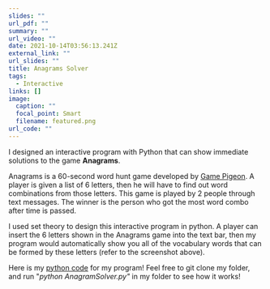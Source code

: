 ```yaml
---
slides: ""
url_pdf: ""
summary: ""
url_video: ""
date: 2021-10-14T03:56:13.241Z
external_link: ""
url_slides: ""
title: Anagrams Solver
tags:
  - Interactive
links: []
image:
  caption: ""
  focal_point: Smart
  filename: featured.png
url_code: ""
---
```

I designed an interactive program with Python that can show immediate solutions to the game **Anagrams**. 

Anagrams is a 60-second word hunt game developed by [Game Pigeon](http://gamepigeonapp.com/). A player is given a list of 6 letters, then he will have to find out word combinations from those letters. This game is played by 2 people through text messages. The winner is the person who got the most word combo after time is passed.

I used set theory to design this interactive program in python. A player can insert the 6 letters shown in the Anagrams game into the text bar, then my program would automatically show you all of the vocabulary words that can be formed by these letters (refer to the screenshot above). 

Here is my [python code](https://github.com/tinghanlin/anagram-solver) for my program! Feel free to git clone my folder, and run "*python AnagramSolver.py"*  in my folder to see how it works!